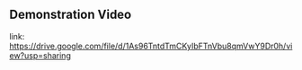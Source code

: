 ## Demonstration Video
link: https://drive.google.com/file/d/1As96TntdTmCKyIbFTnVbu8qmVwY9Dr0h/view?usp=sharing
